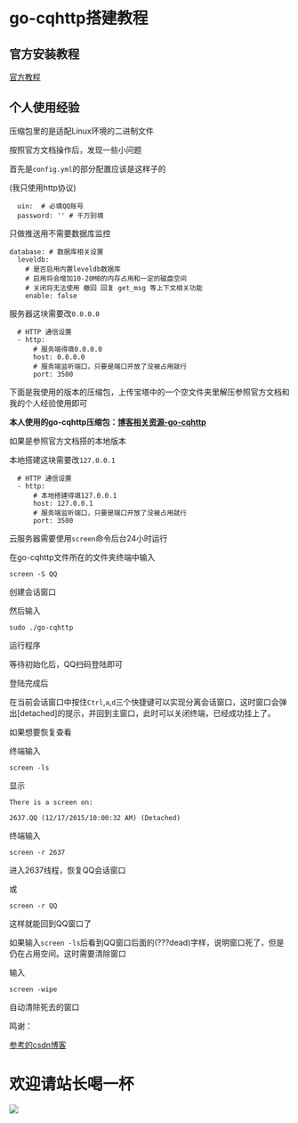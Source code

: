 # go-cqhttp搭建教程


## 官方安装教程

[官方教程](https://docs.go-cqhttp.org/guide/quick_start.html)

## 个人使用经验

压缩包里的是适配Linux环境的二进制文件

按照官方文档操作后，发现一些小问题

首先是```config.yml```的部分配置应该是这样子的

(我只使用http协议)

```
  uin:  # 必填QQ账号
  password: '' # 千万别填
```

只做推送用不需要数据库监控
```
database: # 数据库相关设置
  leveldb:
    # 是否启用内置leveldb数据库
    # 启用将会增加10-20MB的内存占用和一定的磁盘空间
    # 关闭将无法使用 撤回 回复 get_msg 等上下文相关功能
    enable: false
```

服务器这块需要改```0.0.0.0```

```
  # HTTP 通信设置
  - http:
      # 服务端得填0.0.0.0
      host: 0.0.0.0
      # 服务端监听端口，只要是端口开放了没被占用就行
      port: 3500
```

下面是我使用的版本的压缩包，上传宝塔中的一个空文件夹里解压参照官方文档和我的个人经验使用即可

**本人使用的go-cqhttp压缩包：[博客相关资源-go-cqhttp](https://www.spiritlhl.top/ziyuan/)**

如果是参照官方文档搭的本地版本

本地搭建这块需要改```127.0.0.1```

```
  # HTTP 通信设置
  - http:
      # 本地搭建得填127.0.0.1
      host: 127.0.0.1
      # 服务端监听端口，只要是端口开放了没被占用就行
      port: 3500
```

云服务器需要使用```screen```命令后台24小时运行

在go-cqhttp文件所在的文件夹终端中输入

```
screen -S QQ
```

创建会话窗口

然后输入

```
sudo ./go-cqhttp
```

运行程序

等待初始化后，QQ扫码登陆即可

登陆完成后

在当前会话窗口中按住```Ctrl```,```a```,```d```三个快捷键可以实现分离会话窗口，这时窗口会弹出[detached]的提示，并回到主窗口，此时可以关闭终端，已经成功挂上了。

如果想要恢复查看

终端输入

```
screen -ls
```
显示

```
There is a screen on:

2637.QQ (12/17/2015/10:00:32 AM) (Detached)
```

终端输入

```
screen -r 2637 
```
进入2637线程，恢复QQ会话窗口

或

```
screen -r QQ
```

这样就能回到QQ窗口了

如果输入```screen -ls```后看到QQ窗口后面的(???dead)字样，说明窗口死了，但是仍在占用空间。这时需要清除窗口

输入
```
screen -wipe 
```
自动清除死去的窗口

鸣谢：

[参考的csdn博客](https://blog.csdn.net/hejunqing14/article/details/50338161)

# 欢迎请站长喝一杯

![](https://spiritlhl-tc.oss-cn-beijing.aliyuncs.com/zz.jpg)
